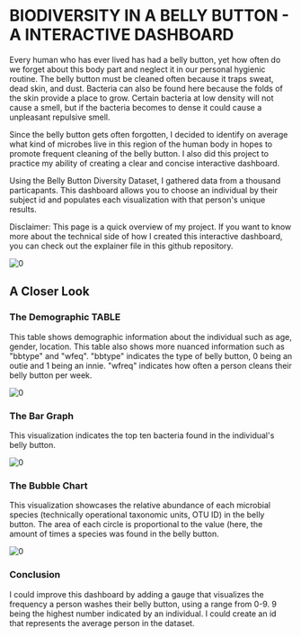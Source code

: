 # BIODIVERSITY IN A BELLY BUTTON - A INTERACTIVE DASHBOARD

Every human who has ever lived has had a belly button, yet how often do we forget about this body part and neglect it in our personal hygienic routine. The belly button must be cleaned often because it traps sweat, dead skin, and dust. Bacteria can also be found here because the folds of the skin provide a place to grow. Certain bacteria at low density will not cause a smell, but if the bacteria becomes to dense it could cause a unpleasant repulsive smell. 

Since the belly button gets often forgotten, I decided to identify on average what kind of microbes live in this region of the human body in hopes to promote frequent cleaning of the belly button. I also did this project to practice my ability of creating a clear and concise interactive dashboard. 

Using the Belly Button Diversity Dataset, I gathered data from a thousand particapants. This  dashboard allows you to choose an individual by their subject id and populates each visualization with that person's unique results. 

Disclaimer: This page is a quick overview of my project. If you want to know more about the technical side of how I created this interactive dashboard, you can check out the explainer file in this github repository. 

![0](https://user-images.githubusercontent.com/85320743/212432880-c1acf90b-5870-43b0-93eb-2d3ef060bb56.png)

## A Closer Look

### The Demographic TABLE
This table shows demographic information about the individual such as age, gender, location. This table also shows more nuanced information such as "bbtype" and "wfeq". "bbtype" indicates the type of belly button, 0 being an outie and 1 being an innie. "wfreq" indicates how often a person cleans their belly button per week.

![0](https://user-images.githubusercontent.com/85320743/212434770-a4b64d52-66df-4b74-881a-8fd13e13070d.png)

### The Bar Graph

This visualization indicates the top ten bacteria found in the individual's belly button. 

![0](https://user-images.githubusercontent.com/85320743/212435255-365a897c-513b-4429-947c-62405dcd93d7.png)

### The Bubble Chart

This visualization showcases the relative abundance of each microbial species (technically operational taxonomic units, OTU ID) in the belly button. The area of each circle is proportional to the value (here, the amount of times a species was found in the belly button. 

![0](https://user-images.githubusercontent.com/85320743/212435611-95f2d37e-f1b1-4939-beaa-76ea124825eb.png)

### Conclusion
I could improve this dashboard by adding a gauge that visualizes the frequency a person washes their belly button, using a range from 0-9. 9 being the highest number indicated by an individual. I could create an id that represents the average person in the dataset.

